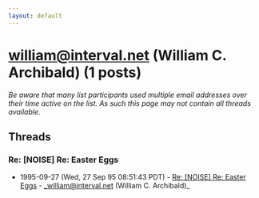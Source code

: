 ```yaml
---
layout: default
---
```


# william@interval.net (William C. Archibald) (1 posts)

_Be aware that many list participants used multiple email addresses over their time active on the list. As such this page may not contain all threads available._

## Threads

### Re: [NOISE] Re: Easter Eggs
+ 1995-09-27 (Wed, 27 Sep 95 08:51:43 PDT) - [Re: [NOISE] Re: Easter Eggs](/archive/1995/09/73fc21fb6c126c8b6037ea7740086341995fd3a7f191c83e37cd2baa46faacbb) - _william@interval.net (William C. Archibald)_

